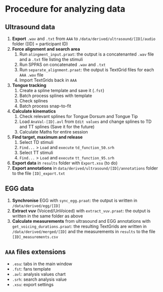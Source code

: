 # Procedure for analyzing data

## Ultrasound data

1. **Export** `.wav` and `.txt` from `AAA` to `/data/derived/ultrasound/[ID]/audio` folder ([ID] = participant ID)
1. **Force alignment and search area**
   1. Run `alingment_input.praat`: the output is a concatenanted `.wav` file and a `.txt` file listing the stimuli
   1. Run SPPAS on concatenated `.wav` and `.txt`
   1. Run `separate_alignment.praat`: the output is TextGrid files for each `AAA` `.wav` file
   1. Import TextGrids back in `AAA`
1. **Tongue tracking**
   1. Create a spline template and save it (`.fst`)
   1. Batch process splines with template
   1. Check splines
   1. Batch process snap-to-fit
1. **Calculate kinematics**
   1. Check relevant splines for Tongue Dorsum and Tongue Tip
   1. Load `AnaVal-[ID].avl` from `Edit values` and change splines to TD and TT splines (Save it for the future)
   1. Calculate Maths for entire session
1. **Find target, maximum and release**
   1. Select TD stimuli
   1. `Find...` > `Load` and `execute` `td_function_50.srh`
   1. Select TT stimuli
   1. `Find...` > `Load` and `execute` `tt_function_95.srh`
1. **Export data** in `results` folder with `Export.xsu` (to do)
1. **Export annotations** in `data/derived/ultrasound/[ID]/annotations` folder to the file `[ID]_export.txt`

## EGG data

1. **Synchronise** EGG with `sync_egg.praat`: the output is written in `/data/derived/egg/[ID]`
1. **Extract vuv** (Voiced/UnVoiced) with `extract_vuv.praat`: the output is written in the same folder as above
1. **Calculate measurements** from ultrasound and EGG annotations with `get_voicing_durations.praat`: the resulting TextGrids are written in `/data/derived/merged/[ID]` and the measurements in `results` to the file `[ID]_measurements.csv`

## `AAA` files extensions
* `.esu`: tabs in the main window
* `.fst`: fans template
* `.avl`: analysis values chart
* `.srh`: search analysis value
* `.xsu`: export settings
